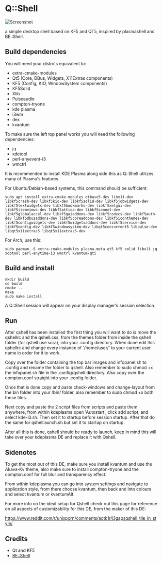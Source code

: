 # Q::Shell

![Screenshot](/screenshots/3.png)

a simple desktop shell based on KF5 and QT5, inspired by plasmashell and BE::Shell.

## Build dependencies

You will need your distro's equivalent to:

- extra-cmake-modules
- Qt5 (Core, DBus, Widgets, X11Extras components)
- KF5 (Config, KIO, WindowSystem components)
- KF5Solid
- Xlib
- Pulseaudio
- compton-tryone
- kde plasma
- i3wm
- dex
- kvantum


To make sure the left top panel works you will need the following dependencies:

- jq
- xdotool
- perl-anyevent-i3
- wmctrl



It is recommended to install KDE Plasma along side this as Q::Shell utilizes many of Plasma's features.

For Ubuntu/Debian-based systems, this command should be sufficient:

```
sudo apt install extra-cmake-modules qtbase5-dev libx11-dev libkf5crash-dev libkf5kio-dev libkf5solid-dev libkf5jobwidgets-dev libkf5textwidgets-dev libkf5bookmarks-dev libkf5xmlgui-dev libkf5itemviews-dev libkf5attica-dev libkf5sonnet-dev libkf5globalaccel-dev libkf5guiaddons-dev libkf5codecs-dev libkf5auth-dev libkf5dbusaddons-dev libkf5coreaddons-dev libkf5iconthemes-dev libkf5configwidgets-dev libkf5widgetsaddons-dev libkf5service-dev libkf5config-dev libkf5windowsystem-dev libqt5concurrent5 libpulse-dev libqt5x11extras5 libqt5x11extras5-dev
```

For Arch, use this:

```
sudo pacman -S extra-cmake-modules plasma-meta qt5 kf5 solid libx11 jq xdotool perl-anytime-i3 wmctrl kvantum-qt5
```

## Build and install

```
mkdir build
cd build
cmake ..
make
sudo make install
```
A Q::Shell session will appear on your display manager's session selection.


## Run

After qshell has been installed the first thing you will want to do is move the qshellrc and the qshell.css, from the themes folder from inside the qshell folder (for qshell use sora), into your .config directory. When done edit this qshellrc and change every instance of '/home/user/' to your current user name in order for it to work.

Copy over the folder containing the top bar images and infopanel.sh to .config and rename the folder to qshell.
Also remember to sudo chmod +x the infopanel.sh file in the .config/qshell directory. Also copy over the compton.conf straight into your .config folder.

Once that is done copy and paste check-windows and change-layout from the bin folder into your /bin/ folder, also remember to sudo chmod +x both these files.

Next copy and paste the 2 script files from scripts and paste them anywhere, from within kdeplasma open 'Autostart', click add script, and select kde-i3.sh. Then set it to startup before session startup. After that do the same for qshelllaunch.sh but set it to startup on startup.

After all this is done, qshell should be ready to launch, keep in mind this will take over your kdeplasma DE and replace it with Qshell.


## Sidenotes

To get the most out of this DE, make sure you install kvantum and use the Akava-Kv theme, also make sure to install compton-tryone and the compton.conf for full blur and transparency effect. 

From within kdeplasma you can go into system settings and navigate to application style, from there choose kvantum, then back and into colours and select kvantum or kvantumAlt.

For more info on the ideal setup for Qshell check out this page for reference on all aspects of customizability for this DE, from the maker of this DE:

https://www.reddit.com/r/unixporn/comments/aotk1r/i3gapsqshell_tile_in_style/


## Credits

 * Qt and KF5
 * [BE::Shell](https://sourceforge.net/projects/be-shell/)
